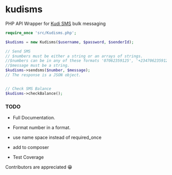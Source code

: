 # kudisms
PHP API Wrapper for [Kudi SMS](www.kudisms.com) bulk messaging



```php
require_once 'src/Kudisms.php';

$kudisms = new Kudisms($username, $password, $senderId);

// Send SMS
// $numbers must be either a string or an arrays of strings.
//$numbers can be in any of these formats '07062359125', '+2347062359125', '2347062359125'
//$message must be a string.
$kudisms->sendsms($number, $message);  
// The response is a JSON object.


// Check SMS Balance
$kudisms->checkBalance();


```
### TODO
- Full Documentation.
- Format number in a format.
- use name space instead of required_once
- add to composer

- Test Coverage

Contributors are appreciated 😁